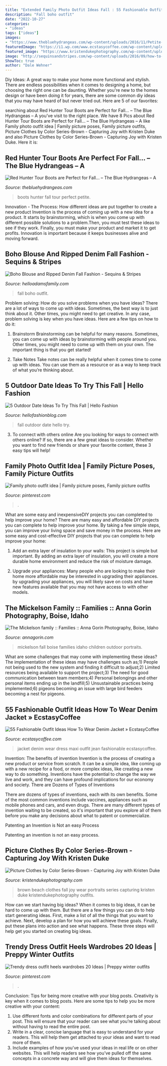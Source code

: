 ```yaml
---
title: "Extended Family Photo Outfit Ideas Fall : 55 Fashionable Outfit Ideas How To Wear Denim Jacket » Ecstasycoffee"
description: "Fall boho outfit"
date: "2022-10-27"
categories:
- "ideas"
tags: ["ideas"]
images:
- "https://www.thebluehydrangeas.com/wp-content/uploads/2016/11/Petite-Fashion-and-Style-Red-Hunter-Tour-Boots-4.jpg"
featuredImage: "https://i1.wp.com/www.ecstasycoffee.com/wp-content/uploads/2016/10/Blue-and-white-maxi-dress-jean-jacket.jpg?resize=359%2C875"
featured_image: "https://www.kristendukephotography.com/wp-content/uploads/2014/10/252jb13-e1412195009888.jpg"
image: "http://sequinsandstripes.com/wp-content/uploads/2016/09/how-to-transition-your-wardrobe-for-fall-10-of-20.jpg"
ShowToc: true
author: "Dale Wehner"
---
```



Diy Ideas: A great way to make your home more functional and stylish. There are endless possibilities when it comes to designing a home, but choosing the right one can be daunting. Whether you're new to the homes design or have been doing it for years, there are some common diy ideas that you may have heard of but never tried out. Here are 5 of our favorites: 

	

		
searching about Red Hunter Tour Boots are Perfect for Fall… – The Blue Hydrangeas – A you've visit to the right place. We have 8 Pics about Red Hunter Tour Boots are Perfect for Fall… – The Blue Hydrangeas – A like Family photo outfit idea | Family picture poses, Family picture outfits, Picture Clothes by Color Series-Brown - Capturing Joy with Kristen Duke and also Picture Clothes by Color Series-Brown - Capturing Joy with Kristen Duke. Here it is:
		
    
## Red Hunter Tour Boots Are Perfect For Fall… – The Blue Hydrangeas – A

<img loading=lazy src="https://www.thebluehydrangeas.com/wp-content/uploads/2016/11/Petite-Fashion-and-Style-Red-Hunter-Tour-Boots-4.jpg" onerror="this.onerror=null;this.src='https://tse3.mm.bing.net/th?id=OIP.shbtxfn76LHAZUWM7vf0MQHaLI&amp;pid=15.1';" alt="Red Hunter Tour Boots are Perfect for Fall… – The Blue Hydrangeas – A">

_Source: thebluehydrangeas.com_

>boots hunter fall tour perfect petite. 

	

Innovation - The Process: How different ideas are put together to create a new product
Invention is the process of coming up with a new idea for a product. It starts by brainstorming, which is when you come up with different possible solutions to a problem.Then, you must test these ideas to see if they work. Finally, you must make your product and market it to get profits. Innovation is important because it keeps businesses alive and moving forward.

    
## Boho Blouse And Ripped Denim Fall Fashion - Sequins &amp; Stripes

<img loading=lazy src="http://sequinsandstripes.com/wp-content/uploads/2016/09/how-to-transition-your-wardrobe-for-fall-10-of-20.jpg" onerror="this.onerror=null;this.src='https://tse3.mm.bing.net/th?id=OIP.tFRTklfa0fZtfZ3a1y8LsQHaLH&amp;pid=15.1';" alt="Boho Blouse and Ripped Denim Fall Fashion - Sequins &amp; Stripes">

_Source: helloadamsfamily.com_

>fall boho outfit. 

	

Problem solving: How do you solve problems when you have ideas?
There are a lot of ways to come up with ideas. Sometimes, the best way is to just think about it. Other times, you might need to get creative. In any case, problem solving is key when you have ideas. Here are a few tips on how to do it:
1. Brainstorm
Brainstorming can be helpful for many reasons. Sometimes, you can come up with ideas by brainstorming with people around you. Other times, you might need to come up with them on your own. The important thing is that you get started!

2. Take Notes
Take notes can be really helpful when it comes time to come up with ideas. You can use them as a resource or as a way to keep track of what you’re thinking about.

    
## 5 Outdoor Date Ideas To Try This Fall | Hello Fashion

<img loading=lazy src="https://www.hellofashionblog.com/wp-content/uploads/2017/10/H21B2183.jpg" onerror="this.onerror=null;this.src='https://tse4.mm.bing.net/th?id=OIP._ksW4aXIqF0PpGwVFu-RoAHaLH&amp;pid=15.1';" alt="5 Outdoor Date Ideas To Try This Fall | Hello Fashion">

_Source: hellofashionblog.com_

>fall outdoor date hello try. 

	

3. To connect with others online
Are you looking for ways to connect with others online? If so, there are a few great ideas to consider. Whether you want to find new friends or share your favorite content, these 3 easy tips will help!

    
## Family Photo Outfit Idea | Family Picture Poses, Family Picture Outfits

<img loading=lazy src="https://i.pinimg.com/736x/f3/b8/e6/f3b8e63ce41c76307e965256ea958c11--family-photo-outfits-family-photos.jpg" onerror="this.onerror=null;this.src='https://tse2.mm.bing.net/th?id=OIP.SciaODr6NSSHUqRiSZhZUgHaK0&amp;pid=15.1';" alt="Family photo outfit idea | Family picture poses, Family picture outfits">

_Source: pinterest.com_

>. 

	

What are some easy and inexpensiveDIY projects you can completed to help improve your home?
There are many easy and affordable DIY projects you can complete to help improve your home. By taking a few simple steps, you can improve your living space and save money in the process. Here are some easy and cost-effective DIY projects that you can complete to help improve your home: 
1. Add an extra layer of insulation to your walls: This project is simple but important. By adding an extra layer of insulation, you will create a more durable home environment and reduce the risk of moisture damage. 

2. Upgrade your appliances: Many people who are looking to make their home more affordable may be interested in upgrading their appliances. by upgrading your appliances, you will likely save on costs and have new features available that you may not have access to with other models. 


    
## The Mickelson Family :: Families :: Anna Gorin Photography, Boise, Idaho

<img loading=lazy src="http://www.annagorin.com/blog/wp-content/uploads/2015/05/boise-family-photos_003.jpg" onerror="this.onerror=null;this.src='https://tse4.mm.bing.net/th?id=OIP.maVNGAQBBo-F2fHzhmEe7AHaFj&amp;pid=15.1';" alt="The Mickelson family :: Families :: Anna Gorin Photography, Boise, Idaho">

_Source: annagorin.com_

>mickelson fall boise families idaho children outdoor portraits. 

	

What are some challenges that may come with implementing these ideas?
The implementation of these ideas may have challenges such as;1) People not being used to the new system and finding it difficult to adjust;2) Limited resources being available to support the project;3) The need for good communication between team members;4) Personal belongings and other personal items ending up in the landfill;5) Unsustainable practices being implemented;6) pigeons becoming an issue with large bird feeders becoming a nest for pigeons.

    
## 55 Fashionable Outfit Ideas How To Wear Denim Jacket » EcstasyCoffee

<img loading=lazy src="https://i1.wp.com/www.ecstasycoffee.com/wp-content/uploads/2016/10/Blue-and-white-maxi-dress-jean-jacket.jpg?resize=359%2C875" onerror="this.onerror=null;this.src='https://tse1.mm.bing.net/th?id=OIP.Vs4aPOrpTBCxNwKs4AxjgAHaSD&amp;pid=15.1';" alt="55 Fashionable Outfit Ideas How To Wear Denim Jacket » EcstasyCoffee">

_Source: ecstasycoffee.com_

>jacket denim wear dress maxi outfit jean fashionable ecstasycoffee. 

	

Invention: The benefits of invention
Invention is the process of creating a new product or service from scratch. It can be a simple idea, like coming up with a new recipe for a food, or more complex ideas, like creating a new way to do something. Inventions have the potential to change the way we live and work, and they can have profound implications for our economy and society.
There are Dozens of Types of Inventions

There are dozens of types of inventions, each with its own benefits. Some of the most common inventions include vaccines, appliances such as mobile phones and cars, and even drugs. There are many different types of invention waiting to be created, so it's important that you explore all of them before you make any decisions about what to patent or commercialize.

Patenting an Invention is Not an easy Process

Patenting an invention is not an easy process.

    
## Picture Clothes By Color Series-Brown - Capturing Joy With Kristen Duke

<img loading=lazy src="https://www.kristendukephotography.com/wp-content/uploads/2014/10/252jb13-e1412195009888.jpg" onerror="this.onerror=null;this.src='https://tse3.mm.bing.net/th?id=OIP.3WfDehCwBn_Oyy9j9ExoywHaFI&amp;pid=15.1';" alt="Picture Clothes by Color Series-Brown - Capturing Joy with Kristen Duke">

_Source: kristendukephotography.com_

>brown beach clothes fall joy wear portraits series capturing kristen duke kristendukephotography outfits. 

	

How can we start having big ideas?
When it comes to big ideas, it can be hard to come up with them. But there are a few things you can do to help start generating ideas. First, make a list of all the things that you want to achieve. Next, develop a plan for how you will achieve these goals. Finally, put these plans into action and see what happens. These three steps will help get you started on creating big ideas.

    
## Trendy Dress Outfit Heels Wardrobes 20 Ideas | Preppy Winter Outfits

<img loading=lazy src="https://i.pinimg.com/736x/28/03/8b/28038b7958fefa668db8d5286df1b64b.jpg" onerror="this.onerror=null;this.src='https://tse3.mm.bing.net/th?id=OIP.TCK9Q6LQOT06akTHLMeSxwAAAA&amp;pid=15.1';" alt="Trendy dress outfit heels wardrobes 20 Ideas | Preppy winter outfits">

_Source: pinterest.com_

>. 

	

Conclusion: Tips for being more creative with your blog posts.
Creativity is key when it comes to blog posts. Here are some tips to help you be more creative with your content: 
1. Use different fonts and color combinations for different parts of your post. This will ensure that your reader can see what you’re talking about without having to read the entire post. 
2. Write in a clear, concise language that is easy to understand for your readers. This will help them get attached to your ideas and want to read more of them. 
3. Include examples of how you’ve used your ideas in real life or on other websites. This will help readers see how you’ve pulled off the same concepts in a concrete way and will give them ideas for themselves. 

